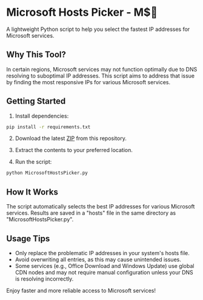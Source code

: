 # Microsoft Hosts Picker - M$💊
   
A lightweight Python script to help you select the fastest IP addresses for Microsoft services.

## Why This Tool?

In certain regions, Microsoft services may not function optimally due to DNS resolving to suboptimal IP addresses. This script aims to address that issue by finding the most responsive IPs for various Microsoft services.

## Getting Started

1. Install dependencies:

```sh
pip install -r requirements.txt
```

2. Download the latest [ZIP](https://github.com/ButaiKirin/MicrosoftHostsPicker/archive/refs/heads/main.zip) from this repository.

3. Extract the contents to your preferred location.

4. Run the script:

```sh
python MicrosoftHostsPicker.py
```

## How It Works

The script automatically selects the best IP addresses for various Microsoft services. Results are saved in a "hosts" file in the same directory as "MicrosoftHostsPicker.py".

## Usage Tips

- Only replace the problematic IP addresses in your system's hosts file.
- Avoid overwriting all entries, as this may cause unintended issues.
- Some services (e.g., Office Download and Windows Update) use global CDN nodes and may not require manual configuration unless your DNS is resolving incorrectly.


Enjoy faster and more reliable access to Microsoft services!
